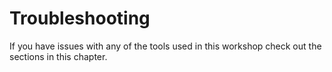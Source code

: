 # Troubleshooting

If you have issues with any of the tools used in this workshop check out the sections in this chapter.
